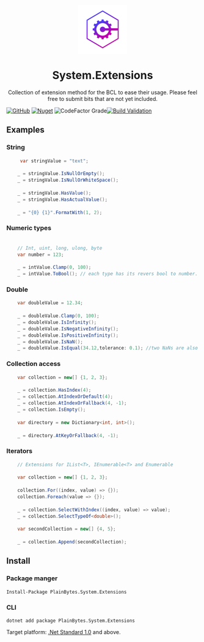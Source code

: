 <p align="center">
    <img width="128" align="center" src="assets/system-extensions.png" >
</p>

<h1 align="center">
  System.Extensions
</h1>

<p align="center">
 Collection of extension method for the BCL to ease their usage. Please feel free to submit bits that are not yet included.
</p>

[![GitHub](https://img.shields.io/github/license/PlainBytes/PlainBytes.System.Extensions)](https://github.com/PlainBytes/PlainBytes.System.Extensions/blob/master/LICENSE) [![Nuget](https://img.shields.io/nuget/dt/PlainBytes.System.Extensions)](https://www.nuget.org/packages/PlainBytes.System.Extensions/) ![CodeFactor Grade](https://img.shields.io/codefactor/grade/github/PlainBytes/PlainBytes.System.Extensions/master)[![Build Validation](https://github.com/PlainBytes/PlainBytes.System.Extensions/actions/workflows/build.yml/badge.svg)](https://github.com/PlainBytes/PlainBytes.System.Extensions/actions/workflows/build.yml)
<p align="center">
 
</p>

## Examples
### String
```csharp
     var stringValue = "text";

    _ = stringValue.IsNullOrEmpty();
    _ = stringValue.IsNullOrWhiteSpace();

    _ = stringValue.HasValue();
    _ = stringValue.HasActualValue();

    _ = "{0} {1}".FormatWith(1, 2);
```
### Numeric types
```csharp

    // Int, uint, long, ulong, byte
    var number = 123;

    _ = intValue.Clamp(0, 100);
    _ = intValue.ToBool(); // each type has its revers bool to number.
```
### Double
```csharp
    var doubleValue = 12.34;

    _ = doubleValue.Clamp(0, 100);
    _ = doubleValue.IsInfinity();
    _ = doubleValue.IsNegativeInfinity();
    _ = doubleValue.IsPositiveInfinity();
    _ = doubleValue.IsNaN();
    _ = doubleValue.IsEqual(34.12,tolerance: 0.1); //two NaNs are also evaluated as equals
```

### Collection access
```csharp
    var collection = new[] {1, 2, 3};
    
    _ = collection.HasIndex(4);
    _ = collection.AtIndexOrDefault(4);
    _ = collection.AtIndexOrFallback(4, -1);
    _ = collection.IsEmpty();

    var directory = new Dictionary<int, int>();

    _ = directory.AtKeyOrFallback(4, -1);
```
### Iterators
```csharp
    // Extensions for IList<T>, IEnumerable<T> and Enumerable

    var collection = new[] {1, 2, 3};

    collection.For((index, value) => {});
    collection.Foreach(value => {});

    _ = collection.SelectWithIndex((index, value) => value);
    _ = collection.SelectTypeOf<double>();

    var secondCollection = new[] {4, 5};

    _ = collection.Append(secondCollection);
```

## Install

### Package manger

    Install-Package PlainBytes.System.Extensions

### CLI

    dotnet add package PlainBytes.System.Extensions

Target platform: [.Net Standard 1.0](https://docs.microsoft.com/en-us/dotnet/standard/net-standard) and above.
